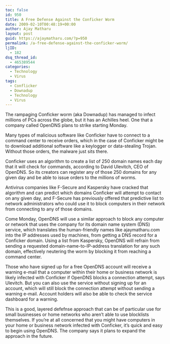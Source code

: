 ```yaml
---
toc: false
id: 950
title: A Free Defense Against the Conficker Worm
date: 2009-02-10T00:48:19+00:00
author: Ajay Matharu
layout: post
guid: https://ajaymatharu.com/?p=950
permalink: /a-free-defense-against-the-conficker-worm/
ljID:
  - 182
dsq_thread_id:
  - 465389544
categories:
  - Technology
  - Virus
tags:
  - Conflicker
  - Downadup
  - Technology
  - Virus
---
```

The rampaging Conficker worm (aka Downadup) has managed to infect millions of PCs across the globe, but it has an Achilles heel. One that a company called OpenDNS plans to strike starting Monday.

Many types of malicious software like Conficker have to connect to a command center to receive orders, which in the case of Conficker might be to download additional software like a keylogger or data-stealing Trojan. Without those orders, the malware just sits there.

Conficker uses an algorithm to create a list of 250 domain names each day that it will check for commands, according to David Ulevitch, CEO of OpenDNS. So its creators can register any of those 250 domains for any given day and be able to issue orders to the millions of worms.

Antivirus companies like F-Secure and Kaspersky have cracked that algorithm and can predict which domains Conficker will attempt to contact on any given day, and F-Secure has previously offered that predictive list to network administrators who could use it to block computers in their network from connecting to any of those domains.

Come Monday, OpenDNS will use a similar approach to block any computer or network that uses the company for its domain name system (DNS) service, which translates the human-friendly names like ajaymatharu.com into the IP addresses used by machines, from getting a DNS record for a Conficker domain. Using a list from Kaspersky, OpenDNS will refrain from sending a requested domain-name-to-IP-address translation for any such domain, effectively neutering the worm by blocking it from reaching a command center.

Those who have signed up for a free OpenDNS account will receive a warning e-mail that a computer within their home or business network is likely infected with Conficker if OpenDNS blocks a connection attempt, says Ulevitch. But you can also use the service without signing up for an account, which will still block the connection attempt without sending a warning e-mail. Account holders will also be able to check the service dashboard for a warning.

This is a good, layered defefnse approach that can be of particular use for small businesses or home networks who aren&#8217;t able to use blocklists themselves. If you&#8217;re at all concerned that you might have computers in your home or business network infected with Conficker, it&#8217;s quick and easy to begin using OpenDNS. The company says it plans to expand the approach in the future.
